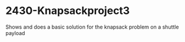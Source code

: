 # 2430-Knapsackproject3
Shows and does a basic solution for the knapsack problem on a shuttle payload
